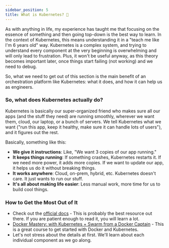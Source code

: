 ```yaml
---
sidebar_position: 5
title: What is Kubernetes? 🎥
---
```


As with anything in life, my experience has taught me that focusing on the essence of something and then going top-down is the best way to learn. In the context of Kubernetes, this means understanding it in a "teach me like I'm 6 years old" way. Kubernetes is a complex system, and trying to understand every component at the very beginning is overwhelming and will only lead to frustration. Plus, it won't be useful anyway, as this theory becomes important later, once things start failing (not working) and we need to debug.

So, what we need to get out of this section is the main benefit of an orchestration platform like Kubernetes: what it does, and how it can help us as engineers.

### So, what does Kubernetes actually do?

Kubernetes is basically our super-organized friend who makes sure all our apps (and the stuff they need) are running smoothly, wherever we want them, cloud, our laptop, or a bunch of servers. We tell Kubernetes what we want ("run this app, keep it healthy, make sure it can handle lots of users"), and it figures out the rest.

Basically, something like this:

- **We give it instructions**: Like, "We want 3 copies of our app running."
- **It keeps things running**: If something crashes, Kubernetes restarts it. If we need more power, it adds more copies. If we want to update our app, it helps us do it without breaking things.
- **It works anywhere**: Cloud, on-prem, hybrid, etc. Kubernetes doesn't care. It just wants to run our stuff.
- **It's all about making life easier**: Less manual work, more time for us to build cool things.

### How to Get the Most Out of It

- Check out the [official docs](https://kubernetes.io/docs/home/) - This is probably the best resource out there. If you are patient enough to read it, you will learn a lot.
- [Docker Mastery: with Kubernetes + Swarm from a Docker Captain](https://www.udemy.com/course/docker-mastery) - This is a great course to get started with Docker and Kubernetes.
- Let's not stress about the details at first. We'll learn about each individual component as we go along.

